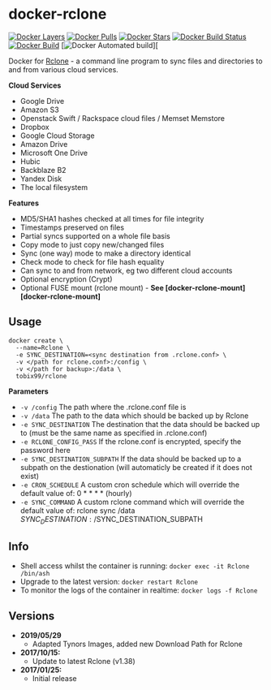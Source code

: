 [appurl]: https://rclone.org/
[microbadger]: https://microbadger.com/images/tobix99/rclone
[dockerstore]: https://store.docker.com/community/images/tobix99/rclone

# docker-rclone
[![Docker Layers](https://images.microbadger.com/badges/image/tobix99/rclone.svg)][microbadger]
[![Docker Pulls](https://img.shields.io/docker/pulls/tobix99/rclone.svg)][dockerstore]
[![Docker Stars](https://img.shields.io/docker/stars/tobix99/rclone.svg)][dockerstore]
[![Docker Build Status](https://img.shields.io/docker/build/tobix99/rclone.svg)][dockerstore]
[![Docker Build](https://img.shields.io/docker/automated/tobix99/rclone.svg)][dockerstore]
[![Docker Automated build](https://img.shields.io/docker/automated/tobix99/rclone.svg)][

Docker for [Rclone][appurl] - a command line program to sync files and directories to and from various cloud services.

**Cloud Services**
* Google Drive
* Amazon S3
* Openstack Swift / Rackspace cloud files / Memset Memstore
* Dropbox
* Google Cloud Storage
* Amazon Drive
* Microsoft One Drive
* Hubic
* Backblaze B2
* Yandex Disk
* The local filesystem

**Features**

* MD5/SHA1 hashes checked at all times for file integrity
* Timestamps preserved on files
* Partial syncs supported on a whole file basis
* Copy mode to just copy new/changed files
* Sync (one way) mode to make a directory identical
* Check mode to check for file hash equality
* Can sync to and from network, eg two different cloud accounts
* Optional encryption (Crypt)
* Optional FUSE mount (rclone mount) - **See [docker-rclone-mount][docker-rclone-mount]**

## Usage

```
docker create \
  --name=Rclone \
  -e SYNC_DESTINATION=<sync destination from .rclone.conf> \
  -v </path for rclone.conf>:/config \
  -v </path for backup>:/data \
  tobix99/rclone
```

**Parameters**

* `-v /config` The path where the .rclone.conf file is
* `-v /data` The path to the data which should be backed up by Rclone
* `-e SYNC_DESTINATION` The destination that the data should be backed up to (must be the same name as specified in .rclone.conf)
* `-e RCLONE_CONFIG_PASS` If the rclone.conf is encrypted, specify the password here
* `-e SYNC_DESTINATION_SUBPATH` If the data should be backed up to a subpath on the destionation (will automaticly be created if it does not exist)
* `-e CRON_SCHEDULE` A custom cron schedule which will override the default value of: 0 * * * * (hourly)
* `-e SYNC_COMMAND` A custom rclone command which will override the default value of: rclone sync /data $SYNC_DESTINATION:/$SYNC_DESTINATION_SUBPATH


## Info

* Shell access whilst the container is running: `docker exec -it Rclone /bin/ash`
* Upgrade to the latest version: `docker restart Rclone`
* To monitor the logs of the container in realtime: `docker logs -f Rclone`

## Versions

+ **2019/05/29**
  * Adapted Tynors Images, added new Download Path for Rclone
+ **2017/10/15:**
  * Update to latest Rclone (v1.38)
+ **2017/01/25:**
  * Initial release
